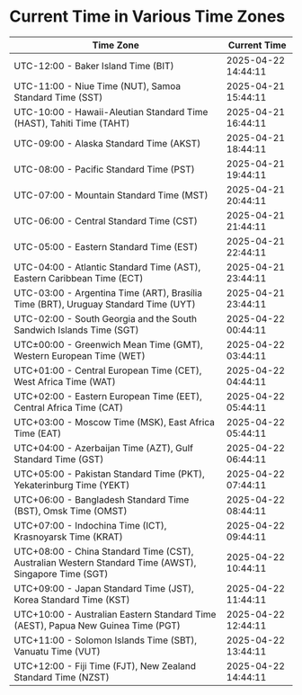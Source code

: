 # Current Time in Various Time Zones

| Time Zone | Current Time |
|-----------|--------------|
| UTC-12:00 - Baker Island Time (BIT) | 2025-04-22 14:44:11 |
| UTC-11:00 - Niue Time (NUT), Samoa Standard Time (SST) | 2025-04-21 15:44:11 |
| UTC-10:00 - Hawaii-Aleutian Standard Time (HAST), Tahiti Time (TAHT) | 2025-04-21 16:44:11 |
| UTC-09:00 - Alaska Standard Time (AKST) | 2025-04-21 18:44:11 |
| UTC-08:00 - Pacific Standard Time (PST) | 2025-04-21 19:44:11 |
| UTC-07:00 - Mountain Standard Time (MST) | 2025-04-21 20:44:11 |
| UTC-06:00 - Central Standard Time (CST) | 2025-04-21 21:44:11 |
| UTC-05:00 - Eastern Standard Time (EST) | 2025-04-21 22:44:11 |
| UTC-04:00 - Atlantic Standard Time (AST), Eastern Caribbean Time (ECT) | 2025-04-21 23:44:11 |
| UTC-03:00 - Argentina Time (ART), Brasília Time (BRT), Uruguay Standard Time (UYT) | 2025-04-21 23:44:11 |
| UTC-02:00 - South Georgia and the South Sandwich Islands Time (SGT) | 2025-04-22 00:44:11 |
| UTC±00:00 - Greenwich Mean Time (GMT), Western European Time (WET) | 2025-04-22 03:44:11 |
| UTC+01:00 - Central European Time (CET), West Africa Time (WAT) | 2025-04-22 04:44:11 |
| UTC+02:00 - Eastern European Time (EET), Central Africa Time (CAT) | 2025-04-22 05:44:11 |
| UTC+03:00 - Moscow Time (MSK), East Africa Time (EAT) | 2025-04-22 05:44:11 |
| UTC+04:00 - Azerbaijan Time (AZT), Gulf Standard Time (GST) | 2025-04-22 06:44:11 |
| UTC+05:00 - Pakistan Standard Time (PKT), Yekaterinburg Time (YEKT) | 2025-04-22 07:44:11 |
| UTC+06:00 - Bangladesh Standard Time (BST), Omsk Time (OMST) | 2025-04-22 08:44:11 |
| UTC+07:00 - Indochina Time (ICT), Krasnoyarsk Time (KRAT) | 2025-04-22 09:44:11 |
| UTC+08:00 - China Standard Time (CST), Australian Western Standard Time (AWST), Singapore Time (SGT) | 2025-04-22 10:44:11 |
| UTC+09:00 - Japan Standard Time (JST), Korea Standard Time (KST) | 2025-04-22 11:44:11 |
| UTC+10:00 - Australian Eastern Standard Time (AEST), Papua New Guinea Time (PGT) | 2025-04-22 12:44:11 |
| UTC+11:00 - Solomon Islands Time (SBT), Vanuatu Time (VUT) | 2025-04-22 13:44:11 |
| UTC+12:00 - Fiji Time (FJT), New Zealand Standard Time (NZST) | 2025-04-22 14:44:11 |
